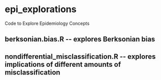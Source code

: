 # epi_explorations
Code to Explore Epidemiology Concepts

## berksonian.bias.R -- explores Berksonian bias

## nondifferential_misclassification.R -- explores implications of different amounts of misclassification
